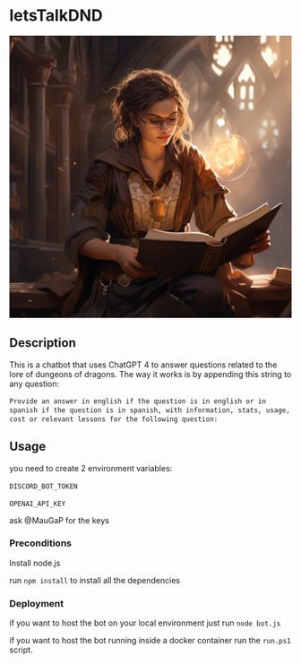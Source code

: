 # letsTalkDND

![alt text](https://github.com/MauGaP/letsTalkDND/blob/main/librarian.png?raw=true)

## Description

This is a chatbot that uses ChatGPT 4 to answer questions related to the lore of dungeons of dragons.
The way it works is by appending this string to any question:

```
Provide an answer in english if the question is in english or in spanish if the question is in spanish, with information, stats, usage, cost or relevant lessons for the following question:
```

## Usage

you need to create 2 environment variables:

`DISCORD_BOT_TOKEN`
 
`OPENAI_API_KEY`

ask @MauGaP for the keys

### Preconditions

Install node.js

run `npm install` to install all the dependencies

### Deployment

if you want to host the bot on your local environment just run `node bot.js`

if you want to host the bot running inside a docker container run the `run.ps1` script.
